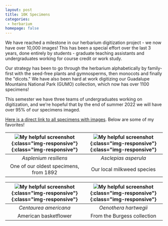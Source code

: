 ```yaml
---
layout: post
title: 10K Specimens
categories:
 - herbarium
homepage: false
---
```


We have reached a milestone in our herbarium digitization project - we now have over 10,000 images! This has been a special effort over the last 3 years, done entirely by students - graduate teaching assistants and undergraduates working for course credit or work study. 

Our strategy has been to go through the herbarium alphabetically by family- first with the seed-free plants and gymnosperms, then monocots and finally the "dicots." We have also been hard at work digitizing our Guadalupe Mountains National Park (GUMO) collection, which now has over 1100 specimens!

This semester we have three teams of undergraduates working on digitization, and we're hopeful that by the end of summer 2022 we will have over 95% of our specimens imaged.

[Here is a direct link to all specimens with images](https://portal.torcherbaria.org/portal/collections/list.php?db=387&hasimages=1). Below are some of my favorites!

| ![My helpful screenshot](https://bisque.cyverse.org/image_service/image/00-vAV5u7MAHSY3S4HaQL3sBg/resize:2000/format:jpeg){:class="img-responsive"}{:class="img-responsive"} | ![My helpful screenshot](https://web.corral.tacc.utexas.edu/torch/TTC/TTC005000/TTC005575.JPG){:class="img-responsive"}{:class="img-responsive"}
|:--: |:--:| 
|  *Asplenium resiliens* |*Asclepias asperula* |
| One of our oldest specimens, from 1892 | Our local milkweed species | 

| ![My helpful screenshot](https://web.corral.tacc.utexas.edu/torch/TTC/TTC008000/TTC008229.JPG){:class="img-responsive"}{:class="img-responsive"} | ![My helpful screenshot](https://bisque.cyverse.org/image_service/image/00-RBR9vwKsXTR8BCZBd8SUg8/resize:4000/format:jpeg){:class="img-responsive"}{:class="img-responsive"}
|:--: |:--:| 
|  *Centaurea americana* |*Oenothera hartwegii* |
| American basketflower | From the Burgess collection | 